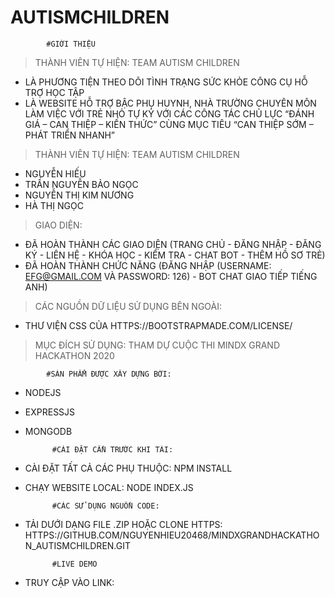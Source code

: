 # AUTISMCHILDREN
            #GIỚI THIỆU
> THÀNH VIÊN TỰ HIỆN: TEAM AUTISM CHILDREN
- LÀ PHƯƠNG TIỆN THEO DÕI TÌNH TRẠNG SỨC KHỎE CÔNG CỤ HỖ TRỢ HỌC TẬP
- LÀ WEBSITE HỖ TRỢ BẬC PHỤ HUYNH, NHÀ TRƯỜNG CHUYÊN MÔN LÀM VIỆC VỚI TRẺ NHỎ TỰ KỶ  VỚI CÁC CÔNG TÁC CHỦ LỰC “ĐÁNH GIÁ – CAN THIỆP – KIẾN THỨC” CÙNG MỤC TIÊU “CAN THIỆP SỚM – PHÁT TRIỂN NHANH”
> THÀNH VIÊN TỰ HIỆN: TEAM AUTISM CHILDREN
- NGUYỄN HIẾU
- TRẦN NGUYỄN BẢO NGỌC
- NGUYỄN THỊ KIM NƯƠNG
- HÀ THỊ NGỌC
> GIAO DIỆN:
- ĐÃ HOÀN THÀNH CÁC GIAO DIỆN (TRANG CHỦ - ĐĂNG NHẬP - ĐĂNG KÝ - LIÊN HỆ - KHÓA HỌC - KIỂM TRA - CHAT BOT - THÊM HỒ SƠ TRẺ)
- ĐÃ HOÀN THÀNH CHỨC NĂNG (ĐĂNG NHẬP (USERNAME: EFG@GMAIL.COM VÀ PASSWORD: 126) - BOT CHAT GIAO TIẾP TIẾNG ANH)
> CÁC NGUỒN DỮ LIỆU SỬ DỤNG BÊN NGOÀI:
 - THƯ VIỆN CSS CỦA HTTPS://BOOTSTRAPMADE.COM/LICENSE/
> MỤC ĐÍCH SỬ DỤNG: THAM DỰ CUỘC THI MINDX GRAND HACKATHON 2020

            #SẢN PHẨM ĐƯỢC XÂY DỰNG BỞI:
- NODEJS
- EXPRESSJS
- MONGODB

            #CÀI ĐẶT CẦN TRƯỚC KHI TẢI:
- CÀI ĐẶT TẤT CẢ CÁC PHỤ THUỘC: NPM INSTALL
- CHẠY WEBSITE LOCAL: NODE INDEX.JS

            #CÁC SỬ DỤNG NGUỒN CODE:
- TẢI DƯỚI DẠNG FILE .ZIP HOẶC CLONE HTTPS: HTTPS://GITHUB.COM/NGUYENHIEU20468/MINDXGRANDHACKATHON_AUTISMCHILDREN.GIT

            #LIVE DEMO
- TRUY CẬP VÀO LINK:


